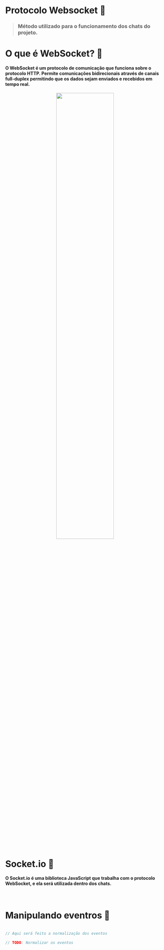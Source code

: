 # Protocolo Websocket 💬
> ### Método utilizado para o funcionamento dos chats do projeto.

# O que é WebSocket? 🤔 

#### O WebSocket é um protocolo de comunicação que funciona sobre o protocolo HTTP. Permite comunicações bidirecionais através de canais full-duplex permitindo que os dados sejam enviados e recebidos em tempo real. 

<p align="center"> 
  <img src="https://user-images.githubusercontent.com/97262778/194972842-0423acca-dd3a-47e8-8978-d3f0202053cc.png" width="60%"/> 
</p>

<br>

# Socket.io 📡

#### O Socket.io é uma biblioteca JavaScript que trabalha com o protocolo WebSocket, e ela será utilizada dentro dos chats.

<br>

# Manipulando eventros 📌

```javascript

// Aqui será feito a normalização dos eventos

// TODO: Normalizar os eventos

```


